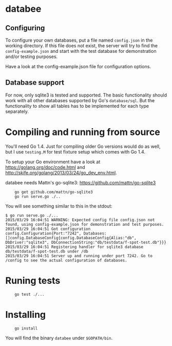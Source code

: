 # databee

## Configuring

To configure your own databases, put a file named <code>config.json</code> in the working directory. If this file does not exist, the server will
try to find the <code>config-example.json</code> and start with the test database for demonstration and/or testing purposes.

Have a look at the config-example.json file for configuration options.

## Database support

For now, only sqlite3 is tested and supported. The basic functionality should work with all other databases supported by Go's <code>database/sql</code>. But the
functionality to show all tables has to be implemented for each type separately.

# Compiling and running from source

You'll need Go 1.4. Just for compiling older Go versions would do as well, but I use <code>testing.M</code> for test fixture setup which comes with Go 1.4.

To setup your Go environment have a look at https://golang.org/doc/code.html and http://skife.org/golang/2013/03/24/go_dev_env.html.

databee needs Mattn's go-sqlite3: https://github.com/mattn/go-sqlite3

```
    go get github.com/mattn/go-sqlite3
    go run serve.go ./..
```

You will see something similar to this in the stdout:

```
$ go run serve.go ./...
2015/03/29 16:04:51 WARNING: Expected config file config.json not found, using config-example.json for demonstration and test purposes.
2015/03/29 16:04:51 Got configuration config.Configuration{Port:"7242", Databases:[]config.DatabaseConfig{config.DatabaseConfig{Alias:"db", DbDriver:"sqlite3", DbConnectionString:"db/testdata/f-spot-test.db"}}}
2015/03/29 16:04:51 Registering handler for sqlite3 database db/testdata/f-spot-test.db under /db
2015/03/29 16:04:51 Server up and running under port 7242. Go to /config to see the actual configuration of databases.
```

# Runing tests

```
    go test ./...
```

# Installing

```
    go install
```

You will find the binary <code>databee</code> under <code>$GOPATH/bin</code>.
